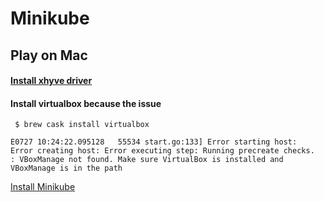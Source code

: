 # Minikube

## Play on Mac

#### [Install xhyve driver](https://github.com/kubernetes/minikube/blob/master/docs/drivers.md#xhyve-driver)

#### Install virtualbox because the issue 
```
 $ brew cask install virtualbox 
```
```
E0727 10:24:22.095128   55534 start.go:133] Error starting host:  Error creating host: Error executing step: Running precreate checks.
: VBoxManage not found. Make sure VirtualBox is installed and VBoxManage is in the path
```


[Install Minikube](https://github.com/kubernetes/minikube)
